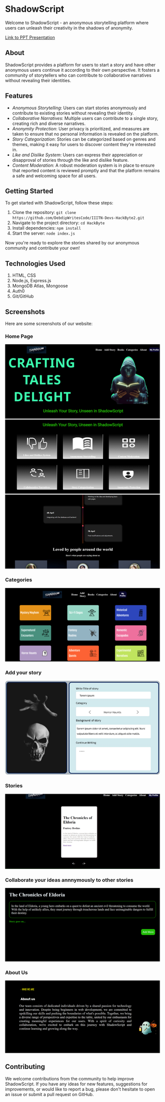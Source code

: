 # ShadowScript

Welcome to ShadowScript - an anonymous storytelling platform where users can unleash their creativity in the shadows of anonymity.

[Link to PPT Presentation](https://www.canva.com/design/DAGBndS54jE/Hl9OBT9CgnEy2WwwgIA06A/edit?utm_content=DAGBndS54jE&utm_campaign=designshare&utm_medium=link2&utm_source=sharebutton)

## About

ShadowScript provides a platform for users to start a story and have other anonymous users continue it according to their own perspective. It fosters a community of storytellers who can contribute to collaborative narratives without revealing their identities.

## Features

- *Anonymous Storytelling*: Users can start stories anonymously and contribute to existing stories without revealing their identity.
- *Collaborative Narratives*: Multiple users can contribute to a single story, creating rich and diverse narratives.
- *Anonymity Protection*: User privacy is prioritized, and measures are taken to ensure that no personal information is revealed on the platform.
- *Story Categorization*: Stories can be categorized based on genres and themes, making it easy for users to discover content they're interested in.
- *Like and Dislike System*: Users can express their appreciation or disapproval of stories through the like and dislike feature.
- *Content Moderation*: A robust moderation system is in place to ensure that reported content is reviewed promptly and that the platform remains a safe and welcoming space for all users.

## Getting Started

To get started with ShadowScript, follow these steps:

1. Clone the repository: `git clone https://github.com/DebdipWritesCode/IIITN-Devs-HackByte2.git`
2. Navigate to the project directory: `cd HackByte`
3. Install dependencies: `npm install`
4. Start the server: `node index.js`

Now you're ready to explore the stories shared by our anonymous community and contribute your own!

## Technologies Used

1. HTML, CSS
2. Node.js, Express.js
3. MongoDB Atlas, Mongoose
4. Auth0
5. Git/GitHub

## Screenshots

Here are some screenshots of our website:

### Home Page
![Screenshot 1](./public/images/readme-images/first.png)
![Screenshot 2](./public/images/readme-images/second.png)
![Screenshot 3](./public/images/readme-images/third.png)

### Categories
![Screenshot 4](./public/images/readme-images/categories.png)

### Add your story
![Screenshot 5](./public/images/readme-images/add-story.jpeg)

### Stories
![Screenshot 6](./public/images/readme-images/Screenshot(18).png)

### Collaborate your ideas annnymously to other stories
![Screenshot 7](./public/images/readme-images/Screenshot(19).png)

### About Us
![Screenshot 8](./public/images/readme-images/Screenshot(20).png)

## Contributing

We welcome contributions from the community to help improve ShadowScript. If you have any ideas for new features, suggestions for improvements, or would like to report a bug, please don't hesitate to open an issue or submit a pull request on GitHub.
